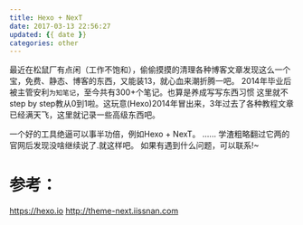 ```yaml
---
title: Hexo + NexT
date: 2017-03-13 22:56:27
updated: {{ date }}
categories: other
---
```


最近在松鼠厂有点闲（工作不饱和），偷偷摸摸的清理各种博客文章发现这么一个宝，免费、静态、博客的东西，又能装13，就心血来潮折腾一吧。
2014年毕业后被主管安利`为知笔记`，至今共有300+个笔记。也算是养成写写东西习惯
这里就不step by step教从0到1啦。这玩意(Hexo)2014年冒出来，3年过去了各种教程文章已经满天飞，这里就记录一些高级东西吧。

一个好的工具绝逼可以事半功倍，例如Hexo + NexT。
......
学渣粗略翻过它两的官网后发现没啥继续说了.就这样吧。
如果有遇到什么问题，可以联系!~

# 参考：
https://hexo.io
http://theme-next.iissnan.com
